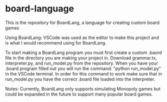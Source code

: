 # board-language
This is the repository for BoardLang, a language for creating custom board games

Using BoardLang:
VSCode was used as the editor to make this project and is what I would recommend using for BoardLang.

To start making a BoardLang program you must first create a custom .baord file in the directory you are making your project in. Download grammar.tx, interpreter.py, and run_model.py from the repository. When you have your .board program filled out you will run the command: "python run_model.py" in the VSCode terminal. In order for this command to work make sure that in run_model.py you have the correct .board file loaded into the interpreter.

Notes: 
Currently, BoardLang only supports simulating Monopoly games but could be expanded in the future to support many popular board games.
